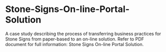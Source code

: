 # Stone-Signs-On-line-Portal-Solution
A case study describing the process of transferring business practices for Stone Signs from paper-based to an on-line solution.  Refer to PDF document for full information: Stone Signs On-line Portal Solution.
